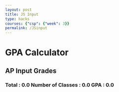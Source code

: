 ```yaml
---
layout: post
title: JS Input
type: hacks
courses: {"csp": {"week": 3}}
permalink: /JSinput
---
```

<!-- Heading -->
<h1>GPA Calculator</h1>
<h2>AP Input Grades</h2>
<!-- Totals -->
<h3>
    Total : <span id="total">0.0</span>
    Number of Classes : <span id="count">0.0</span>
    GPA : <span id="average">0.0</span>
</h3>
<!-- Rows -->
<div id="scores">
    <!-- javascript generated inputs -->
</div>

<script>
// Creates a new input box
function newInputLine(index) {


    // Add a label for each score element
    var title = document.createElement('label');
    title.htmlFor = index;
    title.innerHTML = (index + 1) + ". ";    
    document.getElementById("scores").appendChild(title); // add to HTML


    var option_text = ["---","A","B","C","D","F"]
    var option_value = ["",5,4,3,2,1]
    var score = document.createElement("select"); //dropdownmenu
    score.id = index; // id of select control
    score.onkeydown = calculator //call calculator function(when tab or enter is hit uses the data for calculations)
    score.name = "score";  // name is used to group "score" elements
    document.getElementById("scores").appendChild(score); 
    // Create and add blank line after input box
    var br = document.createElement("br");  // line break element
    document.getElementById("scores").appendChild(br); // add to HTML
    //Create and append the options
    for (var i = 0; i < option_text.length; i++) {
        var option = document.createElement("option");
        option.value = option_value[i];
        option.text = option_text[i];
        score.appendChild(option);
    }

    // Set focus on the new input line
    document.getElementById(index).focus();
}

// Handles event and calculates totals
function calculator(event) {
    var key = event.key;
    // Check if the pressed key is the "Tab" key (key code 9) or "Enter" key (key code 13)
    if (key === "Tab" || key === "Enter") { 
        event.preventDefault(); // Prevent default behavior (tabbing to the next element)
   
        var array = document.getElementsByName('score'); // setup array of scores
        var total = 0;  // running total
        var count = 0;  // count of input elements with valid values

        for (var i = 0; i < array.length; i++) {  // iterate through array
            var value = array[i].value;
            if (parseFloat(value)) {
                array[i].style.backgroundColor = "lightGrey"
                var parsedValue = parseFloat(value);
                total += parsedValue;  // add to running total
                count++;
            }
        }


        // update totals
        document.getElementById('total').innerHTML = total.toFixed(2); // show two decimals
        document.getElementById('count').innerHTML = count ;

        if (count > 0) {
            document.getElementById('average').innerHTML = (total / count).toFixed(2);
        } else {
            document.getElementById('average').innerHTML = "0.0";
        }

        // adds newInputLine, only if all array values satisfy parseFloat 
        if (count === document.getElementsByName('score').length) {
            newInputLine(count); // make a new input line
        }
    }
}

// Creates 1st input box on Window load
newInputLine(0);

</script>